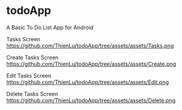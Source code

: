# todoApp
A Basic To Do List App for Android

Tasks Screen
https://github.com/ThienLu/todoApp/tree/assets/assets/Tasks.png

Create Tasks Screen
https://github.com/ThienLu/todoApp/tree/assets/assets/Create.png

Edit Tasks Screen
https://github.com/ThienLu/todoApp/tree/assets/assets/Edit.png

Delete Tasks Screen
https://github.com/ThienLu/todoApp/tree/assets/assets/Delete.png
